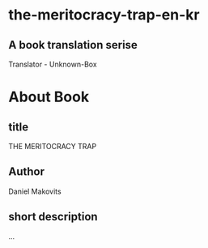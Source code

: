 # the-meritocracy-trap-en-kr
## A book translation serise
Translator - Unknown-Box


# About Book
## title
THE MERITOCRACY TRAP
## Author
Daniel Makovits
## short description
...
